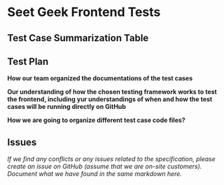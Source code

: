 # Seet Geek Frontend Tests

## Test Case Summarization Table

## Test Plan

**How our team organized the documentations of the test cases**

**Our understanding of how the chosen testing framework works to test the frontend, including yur understandings of when and how the test cases will be running directly on GitHub**

**How we are going to organize different test case code files?**

## Issues

*If we find any conflicts or any issues related to the specification, please create an issue on GitHub (assume that we are on-site customers). Document what we have found in the same markdown here.*
